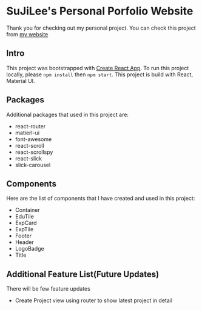 # SuJiLee's Personal Porfolio Website

Thank you for checking out my personal project. You can check this project from [my website](https://www.sujilee.ca)

## Intro
This project was bootstrapped with [Create React App](https://github.com/facebook/create-react-app).
To run this project locally, please `npm install` then `npm start`.
This project is build with React, Material UI.

## Packages
Additional packages that used in this project are:
- react-router
- matierl-ui
- font-awesome
- react-scroll
- react-scrollspy
- react-slick
- slick-carousel

## Components 
Here are the list of components that I have created and used in this project: 
- Container
- EduTile
- ExpCard
- ExpTile
- Footer
- Header
- LogoBadge
- Title


## Additional Feature List(Future Updates)
There will be few feature updates 
- Create Project view using router to show latest project in detail
